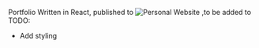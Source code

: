 Portfolio Written in React, published to ![Personal Website](milosilva.dev) ,to be added to
TODO:
  - Add styling
